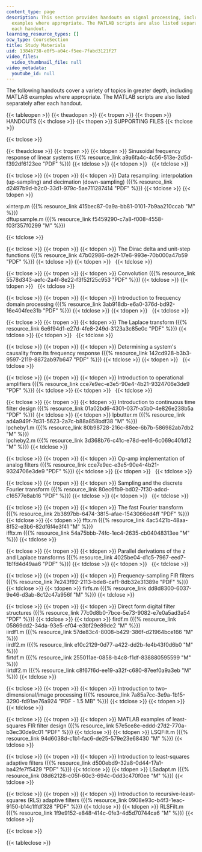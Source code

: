 ```yaml
---
content_type: page
description: This section provides handouts on signal processing, including MATLAB
  examples where appropriate. The MATLAB scripts are also listed separately after
  each handout.
learning_resource_types: []
ocw_type: CourseSection
title: Study Materials
uid: 1384b738-e0f5-a04c-f5ee-7fabd3121f27
video_files:
  video_thumbnail_file: null
video_metadata:
  youtube_id: null
---
```


The following handouts cover a variety of topics in greater depth, including MATLAB examples where appropriate. The MATLAB scripts are also listed separately after each handout.

{{< tableopen >}}
{{< theadopen >}}
{{< tropen >}}
{{< thopen >}}
HANDOUTS
{{< thclose >}}
{{< thopen >}}
SUPPORTING FILES
{{< thclose >}}

{{< trclose >}}

{{< theadclose >}}
{{< tropen >}}
{{< tdopen >}}
Sinusoidal frequency response of linear systems ({{% resource_link a9a6fa4c-4c56-513e-2d5d-f392df6123ee "PDF" %}})
{{< tdclose >}}
{{< tdopen >}}
 
{{< tdclose >}}

{{< trclose >}}
{{< tropen >}}
{{< tdopen >}}
Data resampling: interpolation (up-sampling) and decimation (down-sampling) ({{% resource_link d2497b9d-b2c0-33d1-979c-5ae711287414 "PDF" %}})
{{< tdclose >}}
{{< tdopen >}}


xinterp.m ({{% resource_link 415bec87-0a9a-bb81-0101-7b9aa210ccab "M" %}})  
dftupsample.m ({{% resource_link f5459290-c7a8-f008-4558-f03f357f0299 "M" %}})


{{< tdclose >}}

{{< trclose >}}
{{< tropen >}}
{{< tdopen >}}
The Dirac delta and unit-step functions ({{% resource_link 47b02986-de2f-17e6-993e-70b000a47b59 "PDF" %}})
{{< tdclose >}}
{{< tdopen >}}
 
{{< tdclose >}}

{{< trclose >}}
{{< tropen >}}
{{< tdopen >}}
Convolution ({{% resource_link 5578d343-aefc-2a4f-8e22-f3f52f25c953 "PDF" %}})
{{< tdclose >}}
{{< tdopen >}}
 
{{< tdclose >}}

{{< trclose >}}
{{< tropen >}}
{{< tdopen >}}
Introduction to frequency domain processing ({{% resource_link 3ab918db-e6a0-376d-bd92-16e404fee31b "PDF" %}})
{{< tdclose >}}
{{< tdopen >}}
 
{{< tdclose >}}

{{< trclose >}}
{{< tropen >}}
{{< tdopen >}}
The Laplace transform ({{% resource_link 6e6f94d1-e27d-4fe8-249d-3123a3c85e0c "PDF" %}})
{{< tdclose >}}
{{< tdopen >}}
 
{{< tdclose >}}

{{< trclose >}}
{{< tropen >}}
{{< tdopen >}}
Determining a system's causality from its frequency response ({{% resource_link 142cd928-b3b3-9597-2119-8872ab97b647 "PDF" %}})
{{< tdclose >}}
{{< tdopen >}}
 
{{< tdclose >}}

{{< trclose >}}
{{< tropen >}}
{{< tdopen >}}
Introduction to operational amplifiers ({{% resource_link cce7e9ec-e3e5-90e4-4b21-9324706e3de9 "PDF" %}})
{{< tdclose >}}
{{< tdopen >}}
 
{{< tdclose >}}

{{< trclose >}}
{{< tropen >}}
{{< tdopen >}}
Introduction to continuous time filter design ({{% resource_link 01a02bd6-4301-037f-a5b0-4e826e238b5a "PDF" %}})
{{< tdclose >}}
{{< tdopen >}}
lpbutter.m ({{% resource_link ad4a949f-7d31-5623-2a7c-b88a858bdf38 "M" %}})  
lpcheby1.m ({{% resource_link 80b98728-216c-88ee-6b7b-586982ab7db2 "M" %}})  
lpcheby2.m ({{% resource_link 3d368b76-c41c-e78d-ee16-6c069c401d12 "M" %}})
{{< tdclose >}}

{{< trclose >}}
{{< tropen >}}
{{< tdopen >}}
Op-amp implementation of analog filters ({{% resource_link cce7e9ec-e3e5-90e4-4b21-9324706e3de9 "PDF" %}})
{{< tdclose >}}
{{< tdopen >}}
 
{{< tdclose >}}

{{< trclose >}}
{{< tropen >}}
{{< tdopen >}}
Sampling and the discrete Fourier transform ({{% resource_link 80ec6fb9-bd02-7f30-adcd-c16577e8ab16 "PDF" %}})
{{< tdclose >}}
{{< tdopen >}}
 
{{< tdclose >}}

{{< trclose >}}
{{< tropen >}}
{{< tdopen >}}
The fast Fourier transform ({{% resource_link 2b3897bb-6474-3815-afae-1543066ed4ff "PDF" %}})
{{< tdclose >}}
{{< tdopen >}}
fftx.m ({{% resource_link 4ac5421b-48aa-8f52-e3b6-82df6f4e3f41 "M" %}})  
ifftx.m ({{% resource_link 54a75bbb-74fc-1ec4-2635-cb04048313ee "M" %}})
{{< tdclose >}}

{{< trclose >}}
{{< tropen >}}
{{< tdopen >}}
Parallel derivations of the z and Laplace transforms ({{% resource_link 4025be04-d1c5-7967-eed7-1b1fd4d49aa6 "PDF" %}})
{{< tdclose >}}
{{< tdopen >}}
 
{{< tdclose >}}

{{< trclose >}}
{{< tropen >}}
{{< tdopen >}}
Frequency-sampling FIR filters ({{% resource_link 7e243f92-2113-bde8-caf1-8db32e31389e "PDF" %}})
{{< tdclose >}}
{{< tdopen >}}
firfs.m ({{% resource_link dd8d8300-6037-9e46-d3ab-8c12c47a956f "M" %}})
{{< tdclose >}}

{{< trclose >}}
{{< tropen >}}
{{< tdopen >}}
Direct form digital filter structures ({{% resource_link 77c0d8b0-7bce-5e73-9082-e7e0a5ad3a54 "PDF" %}})
{{< tdclose >}}
{{< tdopen >}}
firdf.m ({{% resource_link 05869dd2-34da-93e5-ef04-e3bf29e89de2 "M" %}})  
iirdf1.m ({{% resource_link 57de83c4-8008-b429-386f-d21964bce166 "M" %}})  
iirdf2.m ({{% resource_link e10c2129-0d77-a422-dd2b-fe4b43f0d6b0 "M" %}})  
firtdf.m ({{% resource_link 255011ae-0858-b4c8-f1df-838880595599 "M" %}})  
iirtdf2.m ({{% resource_link c8f67f6d-ee19-a32f-c680-87eef0a9a3eb "M" %}})
{{< tdclose >}}

{{< trclose >}}
{{< tropen >}}
{{< tdopen >}}
Introduction to two-dimensional/image processing ({{% resource_link 7a85a7cc-3e9a-1b15-3290-fd91ae76a924 "PDF - 1.5 MB" %}})
{{< tdclose >}}
{{< tdopen >}}
 
{{< tdclose >}}

{{< trclose >}}
{{< tropen >}}
{{< tdopen >}}
MATLAB examples of least-squares FIR filter design ({{% resource_link 57e5ce8e-eddd-27d2-770a-b3ec30de9c01 "PDF" %}})
{{< tdclose >}}
{{< tdopen >}}
LSQFilt.m ({{% resource_link 94d6038d-c1b1-fac6-de25-579e23e68430 "M" %}})
{{< tdclose >}}

{{< trclose >}}
{{< tropen >}}
{{< tdopen >}}
Introduction to least-squares adaptive filters ({{% resource_link d500ebd9-32a8-0d44-17a1-ba42fe7f5429 "PDF" %}})
{{< tdclose >}}
{{< tdopen >}}
LSadapt.m ({{% resource_link 08d62128-c05f-60c3-694c-0dd3c470f0ee "M" %}})
{{< tdclose >}}

{{< trclose >}}
{{< tropen >}}
{{< tdopen >}}
Introduction to recursive-least-squares (RLS) adaptive filters ({{% resource_link 0908e93c-b4f3-1eac-9150-b14c1ffdf328 "PDF" %}})
{{< tdclose >}}
{{< tdopen >}}
RLSFilt.m ({{% resource_link 1f9e9152-e848-414c-0fe3-4d5d70744ca6 "M" %}})
{{< tdclose >}}

{{< trclose >}}

{{< tableclose >}}